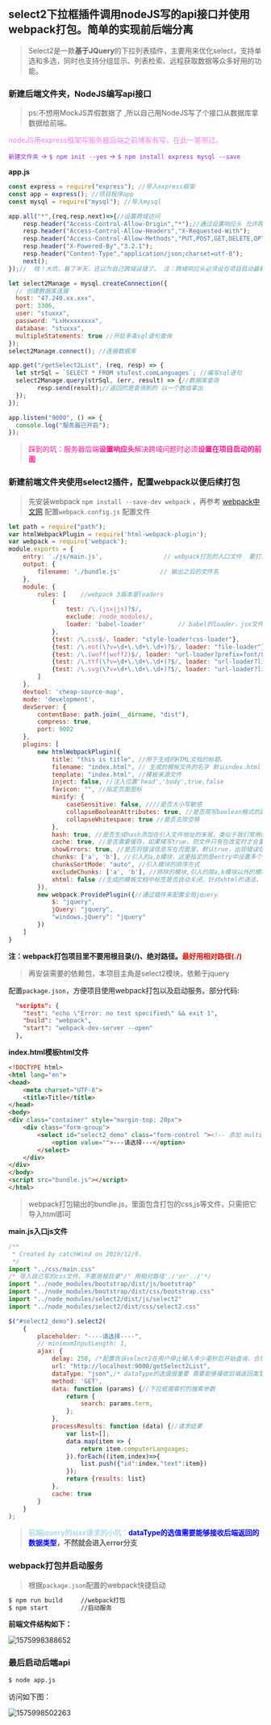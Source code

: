 ## select2下拉框插件调用nodeJS写的api接口并使用webpack打包。简单的实现前后端分离

> Select2是一款**基于JQuery**的下拉列表插件，主要用来优化select，支持单选和多选，同时也支持分组显示、列表检索、远程获取数据等众多好用的功能。

### 新建后端文件夹，NodeJS编写api接口

> ps:不想用MockJS弄假数据了 ,所以自己用NodeJS写了个接口从数据库拿数据给前端。

<font color="violet">nodeJS用express框架写服务器后端之前博客有写，在此一笔带过。</font>

<font color="blueviolet">`新建文件夹` -> `$ npm init --yes` -> `$ npm install express mysql --save`</font>

**app.js**

```js
const express = require("express"); //导入express框架
const app = express(); //项目程序app
const mysql = require("mysql"); //导入mysql

app.all("*",(req,resp,next)=>{//设置跨域访问
    resp.header("Access-Control-Allow-Origin","*");//通过设置响应头 允许跨域
    resp.header("Access-Control-Allow-Headers","X-Requested-With");
    resp.header("Access-Control-Allow-Methods","PUT,POST,GET,DELETE,OPTIONS");
    resp.header("X-Powered-By","3.2.1");
    resp.header("Content-Type","application/json;charset=utf-8");
    next();
});//  哇！大坑，看了半天，还以为自己跨域设错了。 注：跨域响应头必须设在项目启动最前面

let select2Manage = mysql.createConnection({
  // 创建数据库连接
  host: "47.240.xx.xxx",
  port: 3306,
  user: "stuxxx",
  password: "LxHxxxxxxxx",
  database: "stuxxx",
  multipleStatements: true //开启多条sql语句查询
});
select2Manage.connect(); //连接数据库

app.get("/getSelect2List", (req, resp) => {
  let strSql = `SELECT * FROM stuTest.comLanguages`; //编写sql语句
  select2Manage.query(strSql, (err, result) => {//数据库查询
        resp.send(result);//返回的是查询到的 以一个数组拿出
  });
});

app.listen("9000", () => {
  console.log("服务器已开启");
});
```

> <font color="deeppink">踩到的坑：服务器后端**设置响应头**解决跨域问题时必须**设置在项目启动的前面**</font>

### 新建前端文件夹使用select2插件，配置webpack以便后续打包

> 先安装webpack `npm install --save-dev webpack` ，再参考 [webpack中文网](https://www.webpackjs.com/configuration/) 配置`webpack.config.js` 配置文件

```js
let path = require("path");
var htmlWebpackPlugin = require('html-webpack-plugin');
var webpack = require('webpack');
module.exports = {
    entry: './js/main.js',                 // webpack打包的入口文件  要打包的文件
    output: {
        filename: './bundle.js'           // 输出之后的文件名
    },
    module: {
        rules: [    //webpack 3版本是loaders
            {
                test: /\.(jsx|js)?$/,
                exclude: /node_modules/,
                loader: 'babel-loader'         // babel的loader，jsx文件使用babel-loader处理
            },
            {test: /\.css$/, loader: "style-loader!css-loader"},
            {test: /\.eot(\?v=\d+\.\d+\.\d+)?$/, loader: "file-loader"},
            {test: /\.(woff|woff2)$/, loader: "url-loader?prefix=font/&limit=5000"},
            {test: /\.ttf(\?v=\d+\.\d+\.\d+)?$/, loader: "url-loader?limit=10000&mimetype=application/octet-stream"},
            {test: /\.svg(\?v=\d+\.\d+\.\d+)?$/, loader: "url-loader?limit=10000&mimetype=image/svg+xml"}
        ]
    },
    devtool: 'cheap-source-map',
    mode: 'development',
    devServer: {
        contentBase: path.join(__dirname, "dist"),
        compress: true,
        port: 9002
    },
    plugins: [
        new htmlWebpackPlugin({
            title: "this is title", //用于生成的HTML文档的标题。
            filename: "index.html", // 生成的模板文件的名字 默认index.html
            template: "index.html", //模板来源文件
            inject: false, //注入位置'head','body',true,false
            favicon: "", //指定页面图标
            minify: {
                caseSensitive: false, ////是否大小写敏感
                collapseBooleanAttributes: true, //是否简写boolean格式的属性如：disabled="disabled" 简写为disabled
                collapseWhitespace: true //是否去除空格
            },
            hash: true, //是否生成hash添加在引入文件地址的末尾，类似于我们常用的时间戳，这个可以避免缓存带来的麻烦
            cache: true, //是否需要缓存，如果填写true，则文件只有在改变时才会重新生成
            showErrors: true, //是否将错误信息写在页面里，默认true，出现错误信息则会包裹在一个pre标签内添加到页面上
            chunks: ['a', 'b'], //引入的a,b模块，这里指定的是entry中设置多个js时，在这里指定引入的js，如果不设置则默认全部引入,数组形式传入
            chunksSortMode: "auto", //引入模块的排序方式
            excludeChunks: ['a', 'b'], //排除的模块,引入的除a,b模块以外的模块，与chunks相反
            xhtml: false //生成的模板文档中标签是否自动关闭，针对xhtml的语法，会要求标签都关闭，默认false
        }),
        new webpack.ProvidePlugin({//通过插件来配置全局jquery
            $: "jquery",
            jQuery: "jquery",
            "windows.jQuery": "jquery"
        })
    ]
}
```

**注：webpack打包项目里不要用根目录(/)、绝对路径。<font color="deepyellow">最好用相对路径(./)</font>**

> 再安装需要的依赖包，本项目主角是select2模块，依赖于jquery

配置`package.json`，方便项目使用webpack打包以及启动服务。部分代码:

```json
  "scripts": {
    "test": "echo \"Error: no test specified\" && exit 1",
    "build": "webpack",
    "start": "webpack-dev-server --open"
  },
```

**index.html模板html文件**

```html
<!DOCTYPE html>
<html lang="en">
<head>
    <meta charset="UTF-8">
    <title>Title</title>
</head>
<body>
<div class="container" style="margin-top: 20px">
    <div class="form-group">
        <select id="select2_demo" class="form-control "><!-- 添加 multiple="multiple" 属性即为下拉框多选 -->
            <option value="">---请选择---</option>
        </select>
    </div>
</div>
</body>
<script src="bundle.js"></script>
</html>
```

> webpack打包输出的bundle.js，里面包含打包的css,js等文件，只需把它导入html即可

**main.js入口js文件**

```js
/**
 * Created by catchWind on 2019/12/9.
 */
import "../css/main.css"
/* 导入自己写的css文件，不要用根目录"/" 用相对路径'./'or'../'*/
import "../node_modules/bootstrap/dist/js/bootstrap"
import "../node_modules/bootstrap/dist/css/bootstrap.css"
import "../node_modules/select2/dist/js/select2"
import "../node_modules/select2/dist/css/select2.css"

$("#select2_demo").select2(
    {
        placeholder: "----请选择----",
        // minimumInputLength: 1,
        ajax: {
            delay: 250, /*配置告诉select2在用户停止输入多少毫秒后开始查询，合理设置可以避免频繁向后端发送请求*/
            url: "http://localhost:9000/getSelect2List",
            dataType: "json",/* dataType的选值很重要 需要能够接收后端返回类型 */
            method: 'GET',
            data: function (params) {//下拉框搜索栏的搜索参数
                return {
                    search: params.term,
                };
            },
            processResults: function (data) {//请求结果
                var list=[];
                data.map(item => {
                    return item.computerLanguages;
                }).forEach((item,index)=>{
                    list.push({"id":index,"text":item})
                });
                return {results: list}
            },
            cache: true
        }
    }
);
```

> **<font color="lightblue">前端jquery的ajax请求的小坑：</font><font color="blue">dataType的选值需要能够接收后端返回的数据类型</font>，不然就会进入error分支**

### webpack打包并启动服务

> 根据`package.json`配置的webpack快捷启动

```sh
$ npm run build     //webpack打包
$ npm start         //启动服务
```



**前端文件结构如下：**

![1575998388652](assets/1575998388652.png)

### 最后启动后端api

```sh
$ node app.js
```

访问如下图：

![1575998502263](assets/1575998502263.png)

